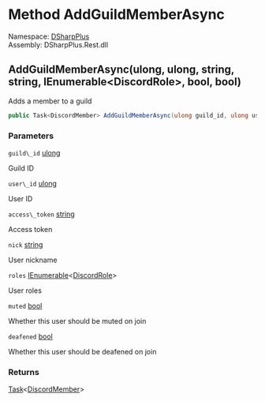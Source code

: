 # Method AddGuildMemberAsync

Namespace: [DSharpPlus](DSharpPlus.md)  
Assembly: DSharpPlus.Rest.dll

## <a id="DSharpPlus_DiscordRestClient_AddGuildMemberAsync_System_UInt64_System_UInt64_System_String_System_String_System_Collections_Generic_IEnumerable_DSharpPlus_Entities_DiscordRole__System_Boolean_System_Boolean_"></a>AddGuildMemberAsync\(ulong, ulong, string, string, IEnumerable<DiscordRole\>, bool, bool\)

Adds a member to a guild

```csharp
public Task<DiscordMember> AddGuildMemberAsync(ulong guild_id, ulong user_id, string access_token, string nick, IEnumerable<DiscordRole> roles, bool muted, bool deafened)
```

### Parameters

`guild\_id` [ulong](https://learn.microsoft.com/dotnet/api/system.uint64)

Guild ID

`user\_id` [ulong](https://learn.microsoft.com/dotnet/api/system.uint64)

User ID

`access\_token` [string](https://learn.microsoft.com/dotnet/api/system.string)

Access token

`nick` [string](https://learn.microsoft.com/dotnet/api/system.string)

User nickname

`roles` [IEnumerable](https://learn.microsoft.com/dotnet/api/system.collections.generic.ienumerable\-1)<[DiscordRole](DSharpPlus.Entities.DiscordRole.md)\>

User roles

`muted` [bool](https://learn.microsoft.com/dotnet/api/system.boolean)

Whether this user should be muted on join

`deafened` [bool](https://learn.microsoft.com/dotnet/api/system.boolean)

Whether this user should be deafened on join

### Returns

[Task](https://learn.microsoft.com/dotnet/api/system.threading.tasks.task\-1)<[DiscordMember](DSharpPlus.Entities.DiscordMember.md)\>

